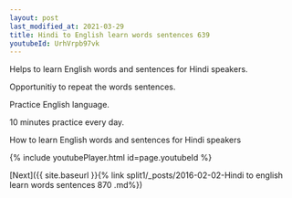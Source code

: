 ```yaml
---
layout: post
last_modified_at: 2021-03-29
title: Hindi to English learn words sentences 639 
youtubeId: UrhVrpb97vk
---
```

 
 
Helps to learn English words and sentences for Hindi speakers.

Opportunitiy to repeat the words sentences. 

Practice English language. 
 
10 minutes practice every day. 
 
How to learn English words and sentences for Hindi speakers 
 
{% include youtubePlayer.html id=page.youtubeId %}
 
 
[Next]({{ site.baseurl }}{% link  split1/_posts/2016-02-02-Hindi to english learn words sentences 870 .md%})
 
